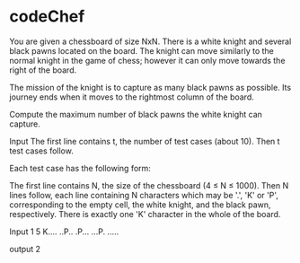 # codeChef

You are given a chessboard of size NxN. There is a white knight and several black pawns located on the board. The knight can move similarly to the normal knight in the game of chess; however it can only move towards the right of the board.

The mission of the knight is to capture as many black pawns as possible. Its journey ends when it moves to the rightmost column of the board.

Compute the maximum number of black pawns the white knight can capture.

Input
The first line contains t, the number of test cases (about 10). Then t test cases follow.

Each test case has the following form:

The first line contains N, the size of the chessboard (4 ≤ N ≤ 1000).
Then N lines follow, each line containing N characters which may be '.', 'K' or 'P', corresponding to the empty cell, the white knight, and the black pawn, respectively. There is exactly one 'K' character in the whole of the board.

Input
1
5
K....
..P..
.P...
...P.
.....

output
2
